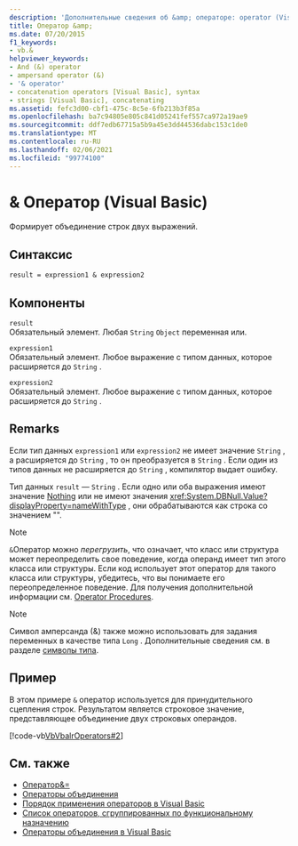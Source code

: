 ```yaml
---
description: 'Дополнительные сведения об &amp; операторе: operator (Visual Basic)'
title: Оператор &amp;
ms.date: 07/20/2015
f1_keywords:
- vb.&
helpviewer_keywords:
- And (&) operator
- ampersand operator (&)
- '& operator'
- concatenation operators [Visual Basic], syntax
- strings [Visual Basic], concatenating
ms.assetid: fefc3d00-cbf1-475c-8c5e-6fb213b3f85a
ms.openlocfilehash: ba7c94805e805c841d05241fef557ca972a19ae9
ms.sourcegitcommit: ddf7edb67715a5b9a45e3dd44536dabc153c1de0
ms.translationtype: MT
ms.contentlocale: ru-RU
ms.lasthandoff: 02/06/2021
ms.locfileid: "99774100"
---
```

# <a name="amp-operator-visual-basic"></a>&amp; Оператор (Visual Basic)

Формирует объединение строк двух выражений.  
  
## <a name="syntax"></a>Синтаксис  
  
```vb  
result = expression1 & expression2  
```  
  
## <a name="parts"></a>Компоненты  

 `result`  
 Обязательный элемент. Любая `String` `Object` переменная или.  
  
 `expression1`  
 Обязательный элемент. Любое выражение с типом данных, которое расширяется до `String` .  
  
 `expression2`  
 Обязательный элемент. Любое выражение с типом данных, которое расширяется до `String` .  
  
## <a name="remarks"></a>Remarks  

 Если тип данных `expression1` или `expression2` не имеет значение `String` , а расширяется до `String` , то он преобразуется в `String` . Если один из типов данных не расширяется до `String` , компилятор выдает ошибку.  
  
 Тип данных `result` — `String` . Если одно или оба выражения имеют значение [Nothing](../nothing.md) или не имеют значения <xref:System.DBNull.Value?displayProperty=nameWithType> , они обрабатываются как строка со значением "".  
  
> [!NOTE]
> `&`Оператор можно *перегрузить*, что означает, что класс или структура может переопределить свое поведение, когда операнд имеет тип этого класса или структуры. Если код использует этот оператор для такого класса или структуры, убедитесь, что вы понимаете его переопределенное поведение. Для получения дополнительной информации см. [Operator Procedures](../../programming-guide/language-features/procedures/operator-procedures.md).  
  
> [!NOTE]
> Символ амперсанда (&) также можно использовать для задания переменных в качестве типа `Long` . Дополнительные сведения см. в разделе [символы типа](../../programming-guide/language-features/data-types/type-characters.md).  
  
## <a name="example"></a>Пример  

 В этом примере `&` оператор используется для принудительного сцепления строк. Результатом является строковое значение, представляющее объединение двух строковых операндов.  
  
 [!code-vb[VbVbalrOperators#2](~/samples/snippets/visualbasic/VS_Snippets_VBCSharp/VbVbalrOperators/VB/Class1.vb#2)]  
  
## <a name="see-also"></a>См. также

- [ Оператор&=](and-assignment-operator.md)
- [Операторы объединения](concatenation-operators.md)
- [Порядок применения операторов в Visual Basic](operator-precedence.md)
- [Список операторов, сгруппированных по функциональному назначению](operators-listed-by-functionality.md)
- [Операторы объединения в Visual Basic](../../programming-guide/language-features/operators-and-expressions/concatenation-operators.md)
